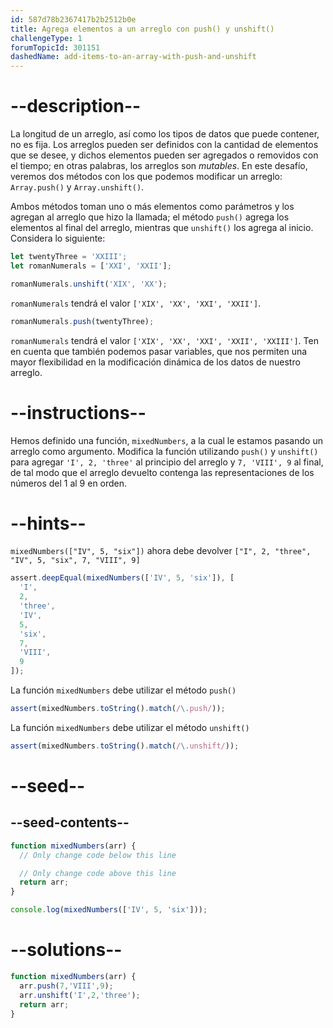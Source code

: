 ```yaml
---
id: 587d78b2367417b2b2512b0e
title: Agrega elementos a un arreglo con push() y unshift()
challengeType: 1
forumTopicId: 301151
dashedName: add-items-to-an-array-with-push-and-unshift
---
```


# --description--

La longitud de un arreglo, así como los tipos de datos que puede contener, no es fija. Los arreglos pueden ser definidos con la cantidad de elementos que se desee, y dichos elementos pueden ser agregados o removidos con el tiempo; en otras palabras, los arreglos son <dfn>mutables</dfn>. En este desafío, veremos dos métodos con los que podemos modificar un arreglo: `Array.push()` y `Array.unshift()`.

Ambos métodos toman uno o más elementos como parámetros y los agregan al arreglo que hizo la llamada; el método `push()` agrega los elementos al final del arreglo, mientras que `unshift()` los agrega al inicio. Considera lo siguiente:

```js
let twentyThree = 'XXIII';
let romanNumerals = ['XXI', 'XXII'];

romanNumerals.unshift('XIX', 'XX');
```

`romanNumerals` tendrá el valor `['XIX', 'XX', 'XXI', 'XXII']`.

```js
romanNumerals.push(twentyThree);
```

`romanNumerals` tendrá el valor `['XIX', 'XX', 'XXI', 'XXII', 'XXIII']`. Ten en cuenta que también podemos pasar variables, que nos permiten una mayor flexibilidad en la modificación dinámica de los datos de nuestro arreglo.

# --instructions--

Hemos definido una función, `mixedNumbers`, a la cual le estamos pasando un arreglo como argumento. Modifica la función utilizando `push()` y `unshift()` para agregar `'I', 2, 'three'` al principio del arreglo y `7, 'VIII', 9` al final, de tal modo que el arreglo devuelto contenga las representaciones de los números del 1 al 9 en orden.

# --hints--

`mixedNumbers(["IV", 5, "six"])` ahora debe devolver `["I", 2, "three", "IV", 5, "six", 7, "VIII", 9]`

```js
assert.deepEqual(mixedNumbers(['IV', 5, 'six']), [
  'I',
  2,
  'three',
  'IV',
  5,
  'six',
  7,
  'VIII',
  9
]);
```

La función `mixedNumbers` debe utilizar el método `push()`

```js
assert(mixedNumbers.toString().match(/\.push/));
```

La función `mixedNumbers` debe utilizar el método `unshift()`

```js
assert(mixedNumbers.toString().match(/\.unshift/));
```

# --seed--

## --seed-contents--

```js
function mixedNumbers(arr) {
  // Only change code below this line

  // Only change code above this line
  return arr;
}

console.log(mixedNumbers(['IV', 5, 'six']));
```

# --solutions--

```js
function mixedNumbers(arr) {
  arr.push(7,'VIII',9);
  arr.unshift('I',2,'three');
  return arr;
}
```
